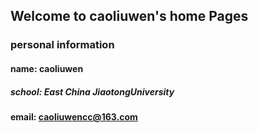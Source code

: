 ## Welcome to caoliuwen's home Pages

### personal information  
#### name: caoliuwen  
##### school: East China JiaotongUniversity  
#### email: caoliuwencc@163.com  
